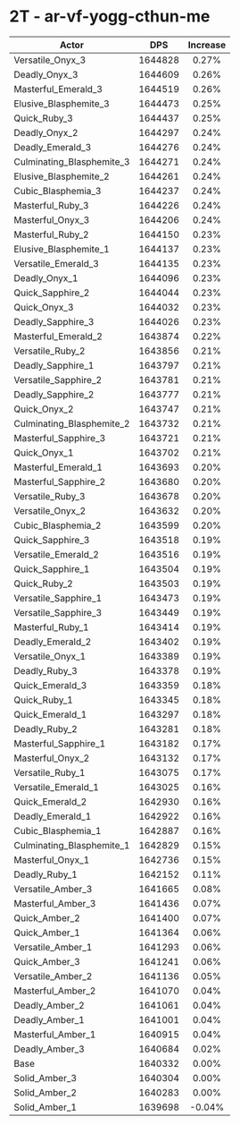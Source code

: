 # 2T - ar-vf-yogg-cthun-me
| Actor | DPS | Increase |
|---|:---:|:---:|
|Versatile_Onyx_3|1644828|0.27%|
|Deadly_Onyx_3|1644609|0.26%|
|Masterful_Emerald_3|1644519|0.26%|
|Elusive_Blasphemite_3|1644473|0.25%|
|Quick_Ruby_3|1644437|0.25%|
|Deadly_Onyx_2|1644297|0.24%|
|Deadly_Emerald_3|1644276|0.24%|
|Culminating_Blasphemite_3|1644271|0.24%|
|Elusive_Blasphemite_2|1644261|0.24%|
|Cubic_Blasphemia_3|1644237|0.24%|
|Masterful_Ruby_3|1644226|0.24%|
|Masterful_Onyx_3|1644206|0.24%|
|Masterful_Ruby_2|1644150|0.23%|
|Elusive_Blasphemite_1|1644137|0.23%|
|Versatile_Emerald_3|1644135|0.23%|
|Deadly_Onyx_1|1644096|0.23%|
|Quick_Sapphire_2|1644044|0.23%|
|Quick_Onyx_3|1644032|0.23%|
|Deadly_Sapphire_3|1644026|0.23%|
|Masterful_Emerald_2|1643874|0.22%|
|Versatile_Ruby_2|1643856|0.21%|
|Deadly_Sapphire_1|1643797|0.21%|
|Versatile_Sapphire_2|1643781|0.21%|
|Deadly_Sapphire_2|1643777|0.21%|
|Quick_Onyx_2|1643747|0.21%|
|Culminating_Blasphemite_2|1643732|0.21%|
|Masterful_Sapphire_3|1643721|0.21%|
|Quick_Onyx_1|1643702|0.21%|
|Masterful_Emerald_1|1643693|0.20%|
|Masterful_Sapphire_2|1643680|0.20%|
|Versatile_Ruby_3|1643678|0.20%|
|Versatile_Onyx_2|1643632|0.20%|
|Cubic_Blasphemia_2|1643599|0.20%|
|Quick_Sapphire_3|1643518|0.19%|
|Versatile_Emerald_2|1643516|0.19%|
|Quick_Sapphire_1|1643504|0.19%|
|Quick_Ruby_2|1643503|0.19%|
|Versatile_Sapphire_1|1643473|0.19%|
|Versatile_Sapphire_3|1643449|0.19%|
|Masterful_Ruby_1|1643414|0.19%|
|Deadly_Emerald_2|1643402|0.19%|
|Versatile_Onyx_1|1643389|0.19%|
|Deadly_Ruby_3|1643378|0.19%|
|Quick_Emerald_3|1643359|0.18%|
|Quick_Ruby_1|1643345|0.18%|
|Quick_Emerald_1|1643297|0.18%|
|Deadly_Ruby_2|1643281|0.18%|
|Masterful_Sapphire_1|1643182|0.17%|
|Masterful_Onyx_2|1643132|0.17%|
|Versatile_Ruby_1|1643075|0.17%|
|Versatile_Emerald_1|1643025|0.16%|
|Quick_Emerald_2|1642930|0.16%|
|Deadly_Emerald_1|1642922|0.16%|
|Cubic_Blasphemia_1|1642887|0.16%|
|Culminating_Blasphemite_1|1642829|0.15%|
|Masterful_Onyx_1|1642736|0.15%|
|Deadly_Ruby_1|1642152|0.11%|
|Versatile_Amber_3|1641665|0.08%|
|Masterful_Amber_3|1641436|0.07%|
|Quick_Amber_2|1641400|0.07%|
|Quick_Amber_1|1641364|0.06%|
|Versatile_Amber_1|1641293|0.06%|
|Quick_Amber_3|1641241|0.06%|
|Versatile_Amber_2|1641136|0.05%|
|Masterful_Amber_2|1641070|0.04%|
|Deadly_Amber_2|1641061|0.04%|
|Deadly_Amber_1|1641001|0.04%|
|Masterful_Amber_1|1640915|0.04%|
|Deadly_Amber_3|1640684|0.02%|
|Base|1640332|0.00%|
|Solid_Amber_3|1640304|0.00%|
|Solid_Amber_2|1640283|0.00%|
|Solid_Amber_1|1639698|-0.04%|
